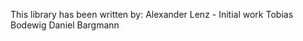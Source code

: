 This library has been written by:
    Alexander Lenz - Initial work
    Tobias Bodewig
    Daniel Bargmann
